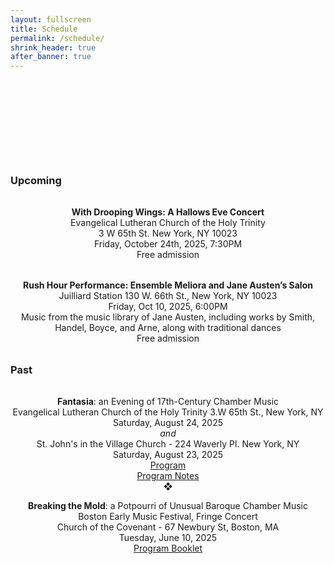 ```yaml
---
layout: fullscreen
title: Schedule
permalink: /schedule/
shrink_header: true
after_banner: true
---
```


<div style="height: 8rem;"></div>

### Upcoming

<div style="text-align: center; max-width: 800px; margin: 2rem auto;">
  <p>
    <strong>With Drooping Wings: A Hallows Eve Concert</strong> <br>
    Evangelical Lutheran Church of the Holy Trinity <br>
    3 W 65th St. New York, NY 10023 <br>
    Friday, October 24th, 2025, 7:30PM <br>
    Free admission <br>
  </p>
</div>

<div style="text-align: center; max-width: 800px; margin: 2rem auto;">
  <p>
    <strong>Rush Hour Performance: Ensemble Meliora and Jane Austen’s Salon</strong> <br>
    Juilliard Station 130 W. 66th St., New York, NY 10023 <br>
    Friday, Oct 10, 2025, 6:00PM <br>
    Music from the music library of Jane Austen, including works by Smith, Handel, Boyce, and Arne, along with traditional dances  <br>
    Free admission <br>
  </p>
</div>


### Past

<div style="text-align: center; max-width: 800px; margin: 2rem auto;">
  <p>
    <strong>Fantasia</strong>: an Evening of 17th-Century Chamber Music <br>
    Evangelical Lutheran Church of the Holy Trinity 3.W 65th St., New York, NY <br>
    Saturday, August 24, 2025 <br>
    <em>and</em> <br>
    St. John's in the Village Church - 224 Waverly Pl. New York, NY <br>
    Saturday, August 23, 2025 <br>
    <a href="https://drive.google.com/file/d/1_5D-rb6YZHDw3d3J9vgl0KQV77ChwrCi/view?usp=sharing">Program</a><br>
    <a href="https://drive.google.com/file/d/1Ou0IqHm9uwKN51Uz-gMEIz20hyR-4D-D/view?usp=sharing">Program Notes</a><br>
    &#10070; <br>
  </p>
  <p>
    <strong>Breaking the Mold</strong>: a Potpourri of Unusual Baroque Chamber Music <br>
    Boston Early Music Festival, Fringe Concert  <br>
    Church of the Covenant - 67 Newbury St, Boston, MA <br>
    Tuesday, June 10, 2025 <br>    
    <a href="https://drive.google.com/file/d/16TCgLCXEd9ZRXFPTk6t5FfU_FxQX5Kks/view?usp=sharing/">Program Booklet</a><br>
  </p>
</div>

